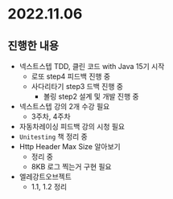 # 2022.11.06

## 진행한 내용

- 넥스트스텝 TDD, 클린 코드 with Java 15기 시작
	- 로또 step4 피드백 진행 중
  - 사다리타기 step3 드백 진행 중
	- 볼링 step2 설계 및 개발 진행 중
- 넥스트스텝 강의 2개 수강 필요
	- 3주차, 4주차
- 자동차레이싱 피드백 강의 시청 필요
- `Unitesting` 책 정리 중
- Http Header Max Size 알아보기
	- 정리 중
	- 8KB 로그 찍는거 구현 필요
- 엘레강트오브젝트
	- 1.1, 1.2 정리
